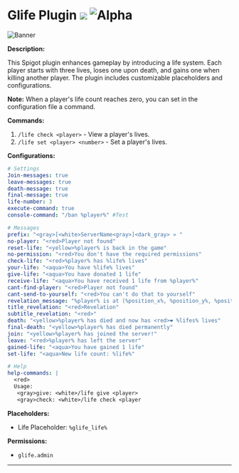 
# Glife Plugin ![](https://img.shields.io/badge/Platform-Linux-only-blue) ![Alpha](https://img.shields.io/badge/Status-Release-green)

![Banner](https://images-ext-2.discordapp.net/external/K_Vj-_8FzSL7B57Ycey0crHLgwftXVdKUHPVUceQ26c/https/i.postimg.cc/yxBjZCXB/Glifebanner-dsgvgd.jpg?format=webp&width=2560&height=1180)

**Description:**

This Spigot plugin enhances gameplay by introducing a life system. Each player starts with three lives, loses one upon death, and gains one when killing another player. The plugin includes customizable placeholders and configurations.

**Note:** When a player's life count reaches zero, you can set in the configuration file a command.

**Commands:**

1. `/life check <player>` - View a player's lives.
4. `/life set <player> <number>` - Set a player's lives.

**Configurations:**

```yaml
# Settings
Join-messages: true
leave-messages: true
death-message: true
final-message: true
life-number: 3
execute-command: true
console-command: "/ban %player%" #Test

# Messages
prefix: "<gray>[<white>ServerName<gray>]<dark_gray> » "
no-player: "<red>Player not found"
reset-life: "<yellow>%player% is back in the game"
no-permission: "<red>You don't have the required permissions"
check-life: "<red>%player% has %life% lives"
your-life: "<aqua>You have %life% lives"
give-life: "<aqua>You have donated 1 life"
receive-life: "<aqua>You have received 1 life from %player%"
cant-find-player: "<red>Player not found"
cant-send-to-yourself: "<red>You can't do that to yourself"
revelation_message: "%player% is at (%position_x%, %position_y%, %position_z%, %world%)"
title_revelation: "<red>Revelation"
subtitle_revelation: "<red>"
death: "<yellow>%player% has died and now has <red>❤ %lifes% lives"
final-death: "<yellow>%player% has died permanently"
join: "<yellow>%player% has joined the server!"
leave: "<red>%player% has left the server"
gained-life: "<aqua>You have gained 1 life"
set-life: "<aqua>New life count: %life%"

# Help
help-commands: |
  <red>
  Usage:
   <gray>give: <white>/life give <player>
   <gray>check: <white>/life check <player
```

**Placeholders:**

- Life Placeholder: `%glife_life%`

**Permissions:**

- `glife.admin`

---
